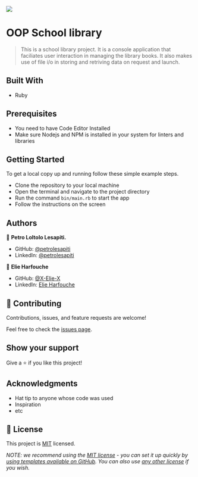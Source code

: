 ![](https://img.shields.io/badge/Microverse-blueviolet)

# OOP School library

> This is a school library project. It is a console application that faciliates user interaction in managing the library books. It also makes use of file i/o in storing and retriving data on request and launch.

## Built With

- Ruby

## Prerequisites

- You need to have Code Editor Installed
- Make sure Nodejs and NPM is installed in your system for linters and libraries

## Getting Started

To get a local copy up and running follow these simple example steps.

- Clone the repository to your local machine
- Open the terminal and navigate to the project directory
- Run the command `bin/main.rb` to start the app
- Follow the instructions on the screen

## Authors

👤 **Petro Loltolo Lesapiti.**

- GitHub: [@petrolesapiti](https://github.com/Loltolo-Lesapiti)
- LinkedIn: [@petrolesapiti](https://www.linkedin.com/in/petrolesapitiloltolo/)

👤 **Elie Harfouche**

- GitHub: [@X-Elie-X](https://github.com/X-Elie-X)
- LinkedIn: [Elie Harfouche](https://www.linkedin.com/in/elie-m-harfouche/)

## 🤝 Contributing

Contributions, issues, and feature requests are welcome!

Feel free to check the [issues page](../../issues/).

## Show your support

Give a ⭐️ if you like this project!

## Acknowledgments

- Hat tip to anyone whose code was used
- Inspiration
- etc

## 📝 License

This project is [MIT](./LICENSE) licensed.

_NOTE: we recommend using the [MIT license](https://choosealicense.com/licenses/mit/) - you can set it up quickly by [using templates available on GitHub](https://docs.github.com/en/communities/setting-up-your-project-for-healthy-contributions/adding-a-license-to-a-repository). You can also use [any other license](https://choosealicense.com/licenses/) if you wish._
